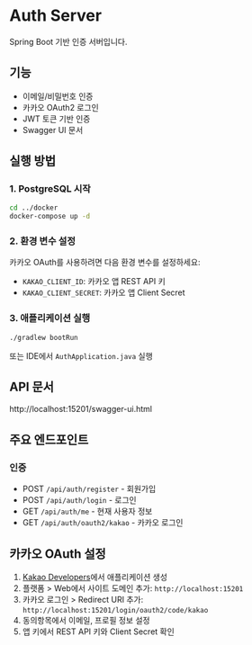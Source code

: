 # Auth Server

Spring Boot 기반 인증 서버입니다.

## 기능

- 이메일/비밀번호 인증
- 카카오 OAuth2 로그인
- JWT 토큰 기반 인증
- Swagger UI 문서

## 실행 방법

### 1. PostgreSQL 시작
```bash
cd ../docker
docker-compose up -d
```

### 2. 환경 변수 설정
카카오 OAuth를 사용하려면 다음 환경 변수를 설정하세요:
- `KAKAO_CLIENT_ID`: 카카오 앱 REST API 키
- `KAKAO_CLIENT_SECRET`: 카카오 앱 Client Secret

### 3. 애플리케이션 실행
```bash
./gradlew bootRun
```

또는 IDE에서 `AuthApplication.java` 실행

## API 문서

http://localhost:15201/swagger-ui.html

## 주요 엔드포인트

### 인증
- POST `/api/auth/register` - 회원가입
- POST `/api/auth/login` - 로그인
- GET `/api/auth/me` - 현재 사용자 정보
- GET `/api/auth/oauth2/kakao` - 카카오 로그인

## 카카오 OAuth 설정

1. [Kakao Developers](https://developers.kakao.com)에서 애플리케이션 생성
2. 플랫폼 > Web에서 사이트 도메인 추가: `http://localhost:15201`
3. 카카오 로그인 > Redirect URI 추가: `http://localhost:15201/login/oauth2/code/kakao`
4. 동의항목에서 이메일, 프로필 정보 설정
5. 앱 키에서 REST API 키와 Client Secret 확인